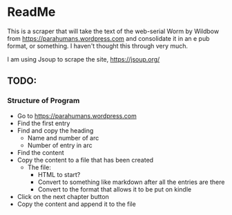 # ReadMe

This is a scraper that will take the text of the web-serial Worm by Wildbow from https://parahumans.wordpress.com and consolidate it in an e pub format, or something. I haven't thought this through very much.

I am using Jsoup to scrape the site, https://jsoup.org/

## TODO:

### Structure of Program

- Go to https://parahumans.wordpress.com
- Find the first entry
- Find and copy the heading
	- Name and number of arc
	- Number of entry in arc
- Find the content
- Copy the content to a file that has been created
	- The file:
		- HTML to start?
		- Convert to something like markdown after all the entries are there
		- Convert to the format that allows it to be put on kindle
- Click on the next chapter button
- Copy the content and append it to the file
